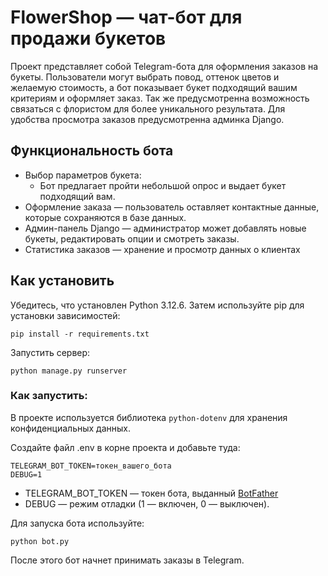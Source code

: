 # FlowerShop — чат-бот для продажи букетов
Проект представляет собой Telegram-бота для оформления заказов на букеты. Пользователи могут выбрать повод, оттенок цветов и желаемую стоимость, а бот показывает букет подходящий вашим критериям и оформляет заказ. Так же предусмотренна возможность связаться с флористом для более уникального результата. 
Для удобства просмотра заказов предусмотренна админка Django.

## Функциональность бота
* Выбор параметров букета:
    * Бот предлагает пройти небольшой опрос и выдает букет подходящий вам.
* Оформление заказа — пользователь оставляет контактные данные, которые сохраняются в базе данных.
* Админ-панель Django — администратор может добавлять новые букеты, редактировать опции и смотреть заказы.
* Статистика заказов — хранение и просмотр данных о клиентах

## Как установить
Убедитесь, что установлен Python 3.12.6. Затем используйте pip для установки зависимостей:
```
pip install -r requirements.txt
```
Запустить сервер:
```
python manage.py runserver
```

### Как запустить:
В проекте используется библиотека `python-dotenv` для хранения конфиденциальных данных.

Создайте файл .env в корне проекта и добавьте туда:
```text
TELEGRAM_BOT_TOKEN=токен_вашего_бота
DEBUG=1
```
* TELEGRAM_BOT_TOKEN — токен бота, выданный [BotFather](https://t.me/BotFather)
* DEBUG — режим отладки (1 — включен, 0 — выключен).

Для запуска бота используйте:
```
python bot.py
```
После этого бот начнет принимать заказы в Telegram.



